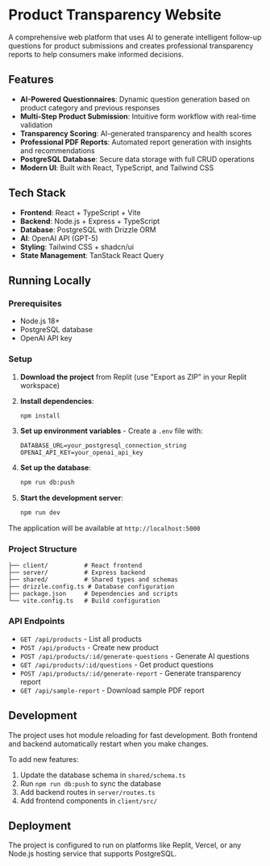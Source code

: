 # Product Transparency Website

A comprehensive web platform that uses AI to generate intelligent follow-up questions for product submissions and creates professional transparency reports to help consumers make informed decisions.

## Features

- **AI-Powered Questionnaires**: Dynamic question generation based on product category and previous responses
- **Multi-Step Product Submission**: Intuitive form workflow with real-time validation
- **Transparency Scoring**: AI-generated transparency and health scores
- **Professional PDF Reports**: Automated report generation with insights and recommendations
- **PostgreSQL Database**: Secure data storage with full CRUD operations
- **Modern UI**: Built with React, TypeScript, and Tailwind CSS

## Tech Stack

- **Frontend**: React + TypeScript + Vite
- **Backend**: Node.js + Express + TypeScript
- **Database**: PostgreSQL with Drizzle ORM
- **AI**: OpenAI API (GPT-5)
- **Styling**: Tailwind CSS + shadcn/ui
- **State Management**: TanStack React Query

## Running Locally

### Prerequisites

- Node.js 18+ 
- PostgreSQL database
- OpenAI API key

### Setup

1. **Download the project** from Replit (use "Export as ZIP" in your Replit workspace)

2. **Install dependencies**:
   ```bash
   npm install
   ```

3. **Set up environment variables** - Create a `.env` file with:
   ```
   DATABASE_URL=your_postgresql_connection_string
   OPENAI_API_KEY=your_openai_api_key
   ```

4. **Set up the database**:
   ```bash
   npm run db:push
   ```

5. **Start the development server**:
   ```bash
   npm run dev
   ```

The application will be available at `http://localhost:5000`

### Project Structure

```
├── client/          # React frontend
├── server/          # Express backend  
├── shared/          # Shared types and schemas
├── drizzle.config.ts # Database configuration
├── package.json     # Dependencies and scripts
└── vite.config.ts   # Build configuration
```

### API Endpoints

- `GET /api/products` - List all products
- `POST /api/products` - Create new product
- `POST /api/products/:id/generate-questions` - Generate AI questions
- `GET /api/products/:id/questions` - Get product questions
- `POST /api/products/:id/generate-report` - Generate transparency report
- `GET /api/sample-report` - Download sample PDF report

## Development

The project uses hot module reloading for fast development. Both frontend and backend automatically restart when you make changes.

To add new features:
1. Update the database schema in `shared/schema.ts`
2. Run `npm run db:push` to sync the database
3. Add backend routes in `server/routes.ts`
4. Add frontend components in `client/src/`

## Deployment

The project is configured to run on platforms like Replit, Vercel, or any Node.js hosting service that supports PostgreSQL.